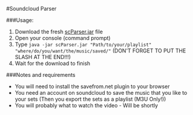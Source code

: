 #Soundcloud Parser

###Usage:
1. Download the fresh [scParser.jar](https://github.com/gh0stl4b/Soundcloud-Parser/releases) file
2. Open your console (command prompt)
3. Type `java -jar scParser.jar "Path/to/your/playlist" "where/do/you/want/the/music/saved/"` (DON'T FORGET TO PUT THE SLASH AT THE END!!!)
4. Wait for the download to finish

###Notes and requirements
* You will need to install the savefrom.net plugin to your browser
* You need an account on soundcloud to save the music that you like to your sets (Then you export the sets as a playlist (M3U Only!))
* You will probably what to watch the video - Will be shortly